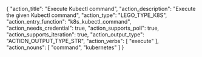 {
"action_title": "Execute Kubectl command",
"action_description": "Execute the given Kubectl command",
"action_type": "LEGO_TYPE_K8S",
"action_entry_function": "k8s_kubectl_command",
"action_needs_credential": true,
"action_supports_poll": true,
"action_supports_iteration": true,
"action_output_type": "ACTION_OUTPUT_TYPE_STR",
"action_verbs": [
"execute"
],
"action_nouns": [
"command",
"kubernetes"
]
}
